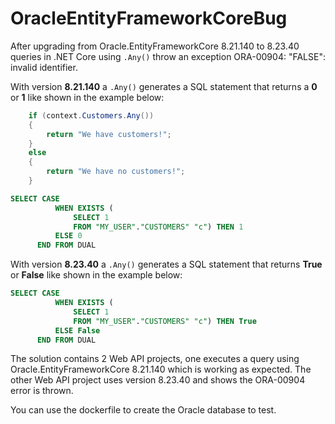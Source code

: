 # OracleEntityFrameworkCoreBug
After upgrading from Oracle.EntityFrameworkCore 8.21.140 to 8.23.40 queries in .NET Core using `.Any()` throw an exception ORA-00904: "FALSE": invalid identifier.

With version **8.21.140** a `.Any()` generates a SQL statement that returns a **0** or **1** like shown in the example below:

```csharp
    if (context.Customers.Any())
    {
        return "We have customers!";
    }
    else
    {
        return "We have no customers!";
    }
```

```sql
SELECT CASE
          WHEN EXISTS (
              SELECT 1
              FROM "MY_USER"."CUSTOMERS" "c") THEN 1
          ELSE 0
      END FROM DUAL
```

With version **8.23.40** a `.Any()` generates a SQL statement that returns **True** or **False** like shown in the example below:

```sql
SELECT CASE
          WHEN EXISTS (
              SELECT 1
              FROM "MY_USER"."CUSTOMERS" "c") THEN True
          ELSE False
      END FROM DUAL
```

The solution contains 2 Web API projects, one executes a query using Oracle.EntityFrameworkCore 8.21.140 which is working as expected. The other Web API project uses version 8.23.40 and shows the ORA-00904 error is thrown.

You can use the dockerfile to create the Oracle database to test.
